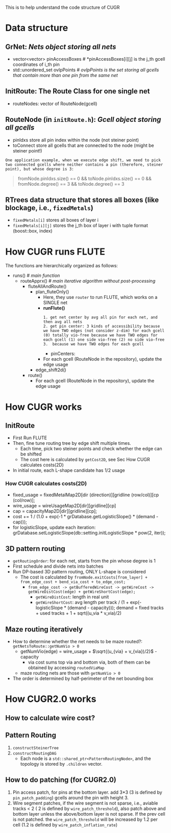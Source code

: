 This is to help understand the code structure of CUGR

# Data structure

## GrNet: *Nets object storing all nets*
+ vector<vector<GrPoint>> pinAccessBoxes # *pinAccessBoxes[i][j] is the j_th gcell coordinates of i_th pin
+ std::unordered_set<GrPoint> ovlpPoints # *ovlpPoints is the set storing all gcells that contain more than one pin from the same net*

## InitRoute: The Route Class for one single net
+ routeNodes: vector of RouteNode(gcell)

## RouteNode (in `initRoute.h`): *Gcell object storing all gcells*
+ pinIdxs store all pin index within the node (not steiner point)
+ toConnect store all gcells that are connected to the node (might be steiner point!)
```
One application example, when we execute edge shift, we need to pick two connected gcells where neither contains a pin (therefore, steiner point), but whose degree is 3:
```
> fromNode.pinIdxs.size() == 0 && toNode.pinIdxs.size() == 0 && fromNode.degree() == 3 && toNode.degree() == 3

## RTrees data structure that stores all boxes (like blockage, i.e., `fixedMetals`)
+ `fixedMetals[i]` stores all boxes of layer i
+ `fixedMetals[i][j]` stores the j_th box of layer i with tuple format (boost::box, index)
# How CUGR runs FLUTE

The functions are hierarchically organized as follows:
+ runs() # *main function*
    + routeApprx() # *main iterative algorithm without post-processing*
        + fluteAllAndRoute()
            + plan_fluteOnly()
                + Here, they use `router` to run FLUTE, which works on a SINGLE net 
                + **runFlute()**
                    ```
                    1. get net center by avg all pin for each net, and then avg all nets
                    2. get pin center: 3 kinds of accessibility because we have TWO edges (not consider z-dim) for each gcell (0) totally vio-free because we have TWO edges for each gcell (1) one side vio-free (2) no side vio-free 
                    3.  because we have TWO edges for each gcell
                    ```
                    + pinCenters: 
                + For each gcell (RouteNode in the repository), update the edge usage
            + edge_shift2d() 
        + route()
            + For each gcell (RouteNode in the repository), update the edge usage

# How CUGR works

## InitRoute
+ First Run FLUTE
+ Then, fine tune routing tree by edge shift multiple times. 
    + Each time, pick two steiner points and check whether the edge can be shifted
    + The cost here is calculated by `getCost2D`, see Sec How CUGR calculates costs(2D)
+ In initial route, each L-shape candidate has 1/2 usage
### How CUGR calculates costs(2D)
+ fixed_usage = fixedMetalMap2D[dir (direction)][gridline (row/col)][cp (col/row)];
+ wire_usage = wireUsageMap2D[dir][gridline][cp]
+ cap = capacityMap2D[dir][gridline][cp];
+ cost += 1 / (1.0 + exp(-1 * grDatabase.getLogisticSlope() * (demand - cap)));
+ for logisticSlope, update each iteration: grDatabase.setLogisticSlope(db::setting.initLogisticSlope * pow(2, iter));

## 3D pattern routing
+ `getRoutingOrder`: for each net, starts from the pin whose degree is 1
+ First schedule and divide nets into batches
+ Run DP-based 3D pattern routing, ONLY L-shape is considered
    + The cost is calculated by `fromNode.exitCosts[from_layer] + from_edge_cost + bend_via_cost + to_edge_cost;`
        + `from_edge_cost -> getBufferedWireCost -> getWireCost -> getWireDistCost(edge) + getWireShortCost(edge);`
            + `getWireDistCost`: length in real unit 
            + `getWireShortCost`: avg length per track / (1 + exp(-logisticSlope * (demand - capacity))); demand = fixed tracks + used tracks + 1 + sqrt((u_via * v_via)/2)

## Maze routing iteratively
+ How to determine whether the net needs to be maze routed?: `getNetsToRoute::getNumVio > 0`
    + getNumVio(edge) = wire_usage + $\sqrt{(u_{via} + v_{via})/2}$ - capacity
        + via cost sums top via and bottom via, both of them can be obtained by accessing `routedViaMap`
    + maze routing nets are those with `getNumVio > 0`
+ The order is determined by half-perimeter of the net bounding box

# How CUGR2.0 works

## How to calculate wire cost?


## Pattern Routing
1. `constructSteinerTree`
2. `constructRoutingDAG`
    + Each node is a `std::shared_ptr<PatternRoutingNode>`, and the topology is stored by `.children` vector.

## How to do patching (for CUGR2.0)
1. Pin access patch, for pins at the bottom layer. add 3*3 (3 is defined by `pin_patch_padding`) gcells around the pin with height 3.
2. Wire segment patches, if the wire segment is not sparse, i.e., aviable tracks < 2 ( 2 is defined by `wire_patch_threshold`), also patch above and bottom layer unless the above/bottom layer is not sparse.
If the prev cell is not patched. the `wire_patch_threshold` will be increased by 1.2 per cell (1.2 is defined by `wire_patch_inflation_rate`)